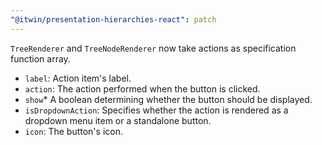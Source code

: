 ```yaml
---
"@itwin/presentation-hierarchies-react": patch
---
```


`TreeRenderer` and `TreeNodeRenderer` now take actions as specification function array.

- `label`: Action item's label.
- `action`: The action performed when the button is clicked.
- `show`* A boolean determining whether the button should be displayed.
- `isDropdownAction`: Specifies whether the action is rendered as a dropdown menu item or a standalone button.
- `icon`: The button's icon.
